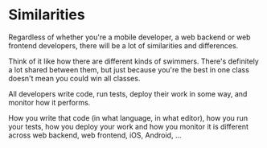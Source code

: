 # Similarities

Regardless of whether you're a mobile developer, a web backend or web frontend developers,
there will be a lot of similarities and differences.

Think of it like how there are different kinds of swimmers. There's definitely a lot
shared between them, but just because you're the best in one class doesn't mean you
could win all classes.

All developers write code, run tests, deploy their work in some way, and monitor how it performs.

How you write that code (in what language, in what editor), how you run your tests, how you deploy your work and how you monitor it is different across web backend, web frontend, iOS, Android, ...
